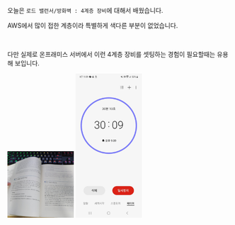 오늘은 `로드 밸런서/방화벽 : 4계층 장비`에 대해서 배웠습니다.

AWS에서 많이 접한 계층이라 특별하게 색다른 부분이 없었습니다.

<br>

다만 실제로 온프래미스 서버에서 이런 4계층 장비를 셋팅하는 경험이 필요할때는 유용해 보입니다.

<img alt="공부"
    src="./2024-02-01_회고_0.jpg"
    style="width: 150px;"/>
<img alt="시작"
    src="./2024-02-01_회고_1.jpg"
    style="width: 150px;"/>